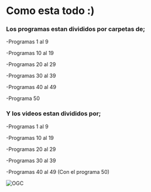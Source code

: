 # Como esta todo :)

### Los programas estan divididos por carpetas de;

-Programas 1 al 9

-Programas 10 al 19

-Programas 20 al 29

-Programas 30 al 39

-Programas 40 al 49

-Programa 50

### Y los videos estan divididos por; 

-Programas 1 al 9

-Programas 10 al 19

-Programas 20 al 29

-Programas 30 al 39

-Programas 40 al 49 (Con el programa 50)

![OGC](https://github.com/user-attachments/assets/2bd7e045-9594-46fa-82e5-37a7f87cea80)
